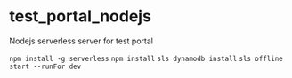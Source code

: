 # test_portal_nodejs
Nodejs serverless server for test portal

`npm install -g serverless`
`npm install`
`sls dynamodb install`
`sls offline start --runFor dev`